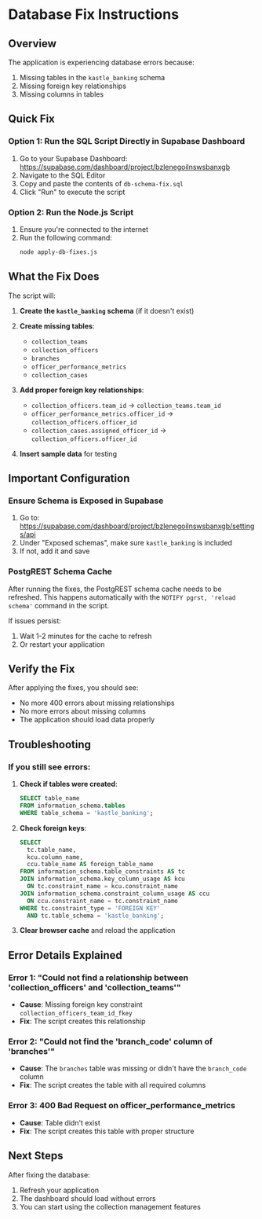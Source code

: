 # Database Fix Instructions

## Overview
The application is experiencing database errors because:
1. Missing tables in the `kastle_banking` schema
2. Missing foreign key relationships
3. Missing columns in tables

## Quick Fix

### Option 1: Run the SQL Script Directly in Supabase Dashboard

1. Go to your Supabase Dashboard: https://supabase.com/dashboard/project/bzlenegoilnswsbanxgb
2. Navigate to the SQL Editor
3. Copy and paste the contents of `db-schema-fix.sql` 
4. Click "Run" to execute the script

### Option 2: Run the Node.js Script

1. Ensure you're connected to the internet
2. Run the following command:
   ```bash
   node apply-db-fixes.js
   ```

## What the Fix Does

The script will:

1. **Create the `kastle_banking` schema** (if it doesn't exist)
2. **Create missing tables**:
   - `collection_teams`
   - `collection_officers` 
   - `branches`
   - `officer_performance_metrics`
   - `collection_cases`

3. **Add proper foreign key relationships**:
   - `collection_officers.team_id` → `collection_teams.team_id`
   - `officer_performance_metrics.officer_id` → `collection_officers.officer_id`
   - `collection_cases.assigned_officer_id` → `collection_officers.officer_id`

4. **Insert sample data** for testing

## Important Configuration

### Ensure Schema is Exposed in Supabase

1. Go to: https://supabase.com/dashboard/project/bzlenegoilnswsbanxgb/settings/api
2. Under "Exposed schemas", make sure `kastle_banking` is included
3. If not, add it and save

### PostgREST Schema Cache

After running the fixes, the PostgREST schema cache needs to be refreshed. This happens automatically with the `NOTIFY pgrst, 'reload schema'` command in the script.

If issues persist:
1. Wait 1-2 minutes for the cache to refresh
2. Or restart your application

## Verify the Fix

After applying the fixes, you should see:
- No more 400 errors about missing relationships
- No more errors about missing columns
- The application should load data properly

## Troubleshooting

### If you still see errors:

1. **Check if tables were created**:
   ```sql
   SELECT table_name 
   FROM information_schema.tables 
   WHERE table_schema = 'kastle_banking';
   ```

2. **Check foreign keys**:
   ```sql
   SELECT
     tc.table_name,
     kcu.column_name,
     ccu.table_name AS foreign_table_name
   FROM information_schema.table_constraints AS tc
   JOIN information_schema.key_column_usage AS kcu
     ON tc.constraint_name = kcu.constraint_name
   JOIN information_schema.constraint_column_usage AS ccu
     ON ccu.constraint_name = tc.constraint_name
   WHERE tc.constraint_type = 'FOREIGN KEY'
     AND tc.table_schema = 'kastle_banking';
   ```

3. **Clear browser cache** and reload the application

## Error Details Explained

### Error 1: "Could not find a relationship between 'collection_officers' and 'collection_teams'"
- **Cause**: Missing foreign key constraint `collection_officers_team_id_fkey`
- **Fix**: The script creates this relationship

### Error 2: "Could not find the 'branch_code' column of 'branches'"
- **Cause**: The `branches` table was missing or didn't have the `branch_code` column
- **Fix**: The script creates the table with all required columns

### Error 3: 400 Bad Request on officer_performance_metrics
- **Cause**: Table didn't exist
- **Fix**: The script creates this table with proper structure

## Next Steps

After fixing the database:
1. Refresh your application
2. The dashboard should load without errors
3. You can start using the collection management features